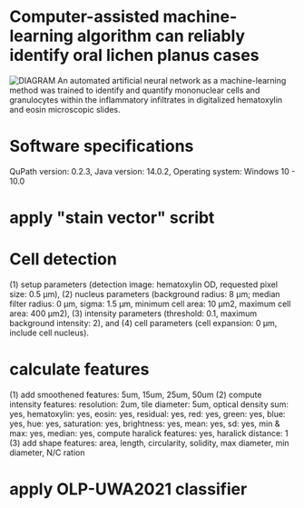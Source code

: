 # Computer-assisted machine-learning algorithm can reliably identify oral lichen planus cases 
![DIAGRAM](https://user-images.githubusercontent.com/81205303/112099558-b7591000-8bde-11eb-8a3b-91df0d5381aa.png)
An automated artificial neural network as a machine-learning method was trained to identify and quantify mononuclear cells and granulocytes within the inflammatory infiltrates in digitalized hematoxylin and eosin microscopic slides. 
# Software specifications
QuPath version: 0.2.3, Java version: 14.0.2, Operating system: Windows 10  -  10.0
# apply "stain vector" scribt
# Cell detection
(1) setup parameters (detection image: hematoxylin OD, requested pixel size: 0.5 μm), (2) nucleus parameters (background radius: 8 μm; median filter radius: 0 μm, sigma: 1.5 μm, minimum cell area: 10 μm2, maximum cell area: 400 μm2), (3) intensity parameters (threshold: 0.1, maximum background intensity: 2), and (4) cell parameters (cell expansion: 0 µm, include cell nucleus). 
# calculate features
(1) add smoothened features: 5um, 15um, 25um, 50um (2) compute intensity features: resolution: 2um, tile diameter: 5um, optical density sum: yes, hematoxylin: yes, eosin: yes, residual: yes, red: yes, green: yes, blue: yes, hue: yes, saturation: yes, brightness: yes, mean: yes, sd: yes, min & max: yes, median: yes, compute haralick features: yes, haralick distance: 1 (3) add shape features: area, length, circularity, solidity, max diameter, min diameter, N/C ration
# apply OLP-UWA2021 classifier 
